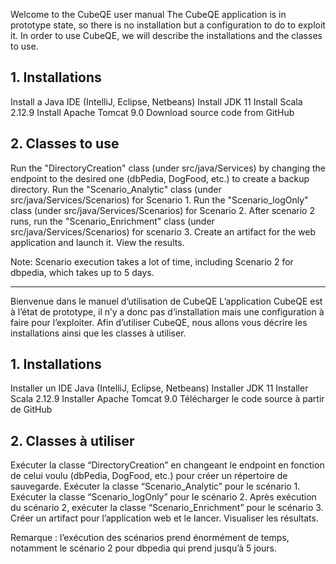 
Welcome to the CubeQE user manual
The CubeQE application is in prototype state, so there is no installation but a configuration to do to exploit it.
In order to use CubeQE, we will describe the installations and the classes to use.

## 1. Installations
Install a Java IDE (IntelliJ, Eclipse, Netbeans)
Install JDK 11
Install Scala 2.12.9
Install Apache Tomcat 9.0
Download source code from GitHub

## 2. Classes to use
Run the "DirectoryCreation"  class (under src/java/Services) by changing the endpoint to the desired one (dbPedia, DogFood, etc.) to create a backup directory.
Run the "Scenario_Analytic" class (under src/java/Services/Scenarios) for Scenario 1.
Run the "Scenario_logOnly" class (under src/java/Services/Scenarios) for Scenario 2.
After scenario 2 runs, run the "Scenario_Enrichment" class (under src/java/Services/Scenarios)  for scenario 3.
Create an artifact for the web application and launch it.
View the results.

Note: Scenario execution takes a lot of time, including Scenario 2 for dbpedia, which takes up to 5 days.

------------------------------------------------------------------------------------------------------------------------
Bienvenue dans le manuel d’utilisation de CubeQE
L’application CubeQE est à l’état de prototype, il n’y a donc pas d’installation mais une configuration à faire pour l’exploiter.
Afin d’utiliser CubeQE, nous allons vous décrire les installations ainsi que les classes à utiliser.

## 1.  Installations
Installer un IDE Java (IntelliJ, Eclipse, Netbeans)
Installer JDK 11
Installer Scala 2.12.9
Installer Apache Tomcat 9.0
Télécharger le code source à partir de GitHub

## 2. Classes à utiliser
Exécuter la classe  “DirectoryCreation” en changeant le endpoint en fonction de celui voulu (dbPedia, DogFood, etc.) pour créer un répertoire de sauvegarde.
Exécuter la classe “Scenario_Analytic” pour le scénario 1.
Exécuter la classe “Scenario_logOnly” pour le scénario 2.
Après exécution du scénario 2, exécuter la classe “Scenario_Enrichment” pour le scénario 3.
Créer un artifact pour l’application web et le lancer.
Visualiser les résultats.

Remarque : l’exécution des scénarios prend énormément de temps, notamment le scénario 2 pour dbpedia qui prend jusqu’à 5 jours.
